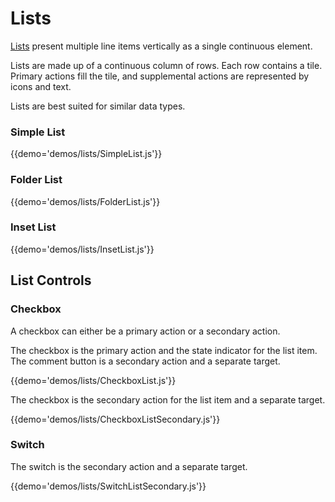 # Lists

[Lists](https://material.google.com/components/lists.html) present multiple line items vertically as a single continuous element.

Lists are made up of a continuous column of rows. Each row contains a tile. Primary actions fill the tile, and supplemental actions are represented by icons and text.

Lists are best suited for similar data types.

### Simple List

{{demo='demos/lists/SimpleList.js'}}

### Folder List

{{demo='demos/lists/FolderList.js'}}

### Inset List

{{demo='demos/lists/InsetList.js'}}

## List Controls

### Checkbox

A checkbox can either be a primary action or a secondary action.

The checkbox is the primary action and the state indicator for the list item. The comment button is a secondary action and a separate target.

{{demo='demos/lists/CheckboxList.js'}}

The checkbox is the secondary action for the list item and a separate target.

{{demo='demos/lists/CheckboxListSecondary.js'}}

### Switch

The switch is the secondary action and a separate target.

{{demo='demos/lists/SwitchListSecondary.js'}}
